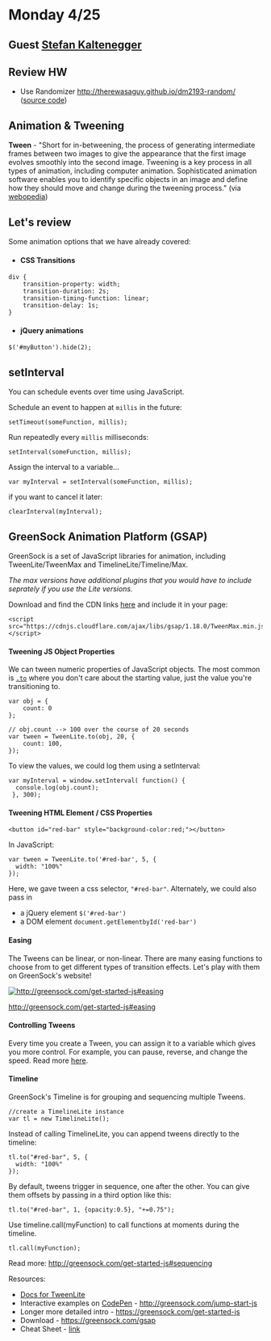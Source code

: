 # Monday 4/25

## Guest [Stefan Kaltenegger](stefankaltenegger.com) 

## Review HW
* Use Randomizer http://therewasaguy.github.io/dm2193-random/ ([source code](https://github.com/therewasaguy/dm2193-random))

## Animation & Tweening
**Tween** - "Short for in-betweening, the process of generating intermediate frames between two images to give the appearance that the first image evolves smoothly into the second image. Tweening is a key process in all types of animation, including computer animation. Sophisticated animation software enables you to identify specific objects in an image and define how they should move and change during the tweening process."
(via [webopedia](http://www.webopedia.com/TERM/T/tweening.html))

## Let's review
Some animation options that we have already covered:

* #### CSS Transitions

```
div {
    transition-property: width;
    transition-duration: 2s;
    transition-timing-function: linear;
    transition-delay: 1s;
}
```

* #### jQuery animations

```
$('#myButton').hide(2);
```

## setInterval

You can schedule events over time using JavaScript.

Schedule an event to happen at `millis` in the future:
```
setTimeout(someFunction, millis);
```

Run repeatedly every `millis` milliseconds:
```
setInterval(someFunction, millis);
```

Assign the interval to a variable...
```
var myInterval = setInterval(someFunction, millis);
```

if you want to cancel it later:
```
clearInterval(myInterval);
```

## GreenSock Animation Platform (GSAP)
GreenSock is a set of JavaScript libraries for animation, including TweenLite/TweenMax and TimelineLite/Timeline/Max. 

*The max versions have additional plugins that you would have to include seprately if you use the Lite versions.*

Download and find the CDN links [here](http://greensock.com/get-started-js#loading) and include it in your page:

```
<script src="https://cdnjs.cloudflare.com/ajax/libs/gsap/1.18.0/TweenMax.min.js"></script>
```

#### Tweening JS Object Properties
We can tween numeric properties of JavaScript objects. The most common is [`.to`](http://greensock.com/docs/#/HTML5/GSAP/TweenLite/to/) where you don't care about the starting value, just the value you're transitioning to.
```
var obj = {
	count: 0
};

// obj.count --> 100 over the course of 20 seconds
var tween = TweenLite.to(obj, 20, {
	count: 100,
});
```

To view the values, we could log them using a setInterval:

```
var myInterval = window.setInterval( function() {
  console.log(obj.count);
 }, 300);
```

#### Tweening HTML Element / CSS Properties

```
<button id="red-bar" style="background-color:red;"></button>
```

In JavaScript:
```
var tween = TweenLite.to('#red-bar', 5, {
  width: "100%"
});
```

Here, we gave tween a css selector, `"#red-bar"`. Alternately, we could also pass in
- a jQuery element `$('#red-bar')`
- a DOM element `document.getElementbyId('red-bar')`

#### Easing
The Tweens can be linear, or non-linear. There are many easing functions to choose from to get different types of transition effects. Let's play with them on GreenSock's website!

[![http://greensock.com/get-started-js#easing
](ease-viz.png)](http://greensock.com/get-started-js#easing)

http://greensock.com/get-started-js#easing


#### Controlling Tweens
Every time you create a Tween, you can assign it to a variable which gives you more control. For example, you can pause, reverse, and change the speed. Read more [here](http://greensock.com/get-started-js#controlling).

#### Timeline
GreenSock's Timeline is for grouping and sequencing multiple Tweens.

```
//create a TimelineLite instance
var tl = new TimelineLite();
```

Instead of calling TimelineLite, you can append tweens directly to the timeline:
```
tl.to("#red-bar", 5, {
  width: "100%"
});
```

By default, tweens trigger in sequence, one after the other. You can give them offsets by passing in a third option like this:

```
tl.to("#red-bar", 1, {opacity:0.5}, "+=0.75");
```

Use timeline.call(myFunction) to call functions at moments during the timeline.

```
tl.call(myFunction);
```

Read more:
http://greensock.com/get-started-js#sequencing



Resources:
* [Docs for TweenLite](http://greensock.com/docs/#/HTML5/GSAP/TweenLite/TweenLite/)
* Interactive examples on [CodePen](http://codepen.io/collection/ifybJ/) - http://greensock.com/jump-start-js
* Longer more detailed intro - https://greensock.com/get-started-js
* Download - https://greensock.com/gsap
* Cheat Sheet - [link](https://ihatetomatoes.net/wp-content/uploads/2015/08/GreenSock-Cheatsheet2.png)